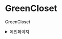 # GreenCloset
GreenCloset

<details>
<summary>메인페이지</summary>
<div markdown="1">
-메인
![image](https://github.com/S2MiniS2/GreenCloset/assets/97283810/d461f8b7-414d-4858-9977-943c2031f1c7)
-사이드바
![image](https://github.com/S2MiniS2/GreenCloset/assets/97283810/85438d0f-62cc-4a21-93ae-59a22e229fbd)
-파일업로드
![image](https://github.com/S2MiniS2/GreenCloset/assets/97283810/d8edc577-dfcc-4f51-9b7e-3106cb0ca374)
![image](https://github.com/S2MiniS2/GreenCloset/assets/97283810/d8185b8a-7e19-4483-a661-aa0e971642ed)


</div>
<summary>코디페이지</summary>
<div markdown="1">
![image](https://github.com/S2MiniS2/GreenCloset/assets/97283810/4135fdc7-a5cd-48b5-971e-1ca5c40baa04)
</div>
<summary>코디기록페이지</summary>
<div markdown="1">
![image](https://github.com/S2MiniS2/GreenCloset/assets/97283810/5ea5d3ef-706d-4abf-9c84-0fb003c27909)
</div>
<summary>옷장의 발견 페이지</summary>
<div markdown="1">
![image](https://github.com/S2MiniS2/GreenCloset/assets/97283810/5ea5d3ef-706d-4abf-9c84-0fb003c27909)
</div>
</details>
